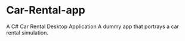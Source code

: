 # Car-Rental-app
A C# Car Rental Desktop Application
A dummy app that portrays a car rental simulation.  
